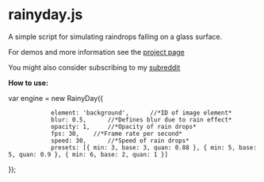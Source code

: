 rainyday.js
===========
A simple script for simulating raindrops falling on a glass surface.

For demos and more information see the [project page](http://maroslaw.github.io/rainyday.js/)

You might also consider subscribing to my [subreddit](http://www.reddit.com/r/rainydayjs/)

**How to use:**

var engine = new RainyDay({

				element: 'background',		//*ID of image element*
				blur: 0.5,		//*Defines blur due to rain effect*
				opacity: 1,		//*Opacity of rain drops*
				fps: 30,	//*Frame rate per second*
				speed: 30,		//*Speed of rain drops*
				presets: [{ min: 3, base: 3, quan: 0.88 }, { min: 5, base: 5, quan: 0.9 }, { min: 6, base: 2, quan: 1 }]
			
});